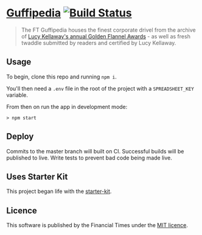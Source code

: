 # [Guffipedia](https://ig.ft.com/sites/guffipedia/) [![Build Status][travis-image]][travis-url]

> The FT Guffipedia houses the finest corporate drivel from the archive of [Lucy Kellaway's annual Golden Flannel Awards](https://next.ft.com/stream/authorsId/Q0ItMDAwMDkyNg==-QXV0aG9ycw==) - as well as fresh twaddle submitted by readers and certified by Lucy Kellaway.

## Usage

To begin, clone this repo and running `npm i`.

You'll then need a `.env` file in the root of the project with a `SPREADSHEET_KEY` variable.

From then on run the app in development mode:

```shell
> npm start 
```

## Deploy

Commits to the master branch will built on CI. Successful builds will be published to live. Write tests to prevent bad code being made live.

## Uses Starter Kit

This project began life with the [starter-kit](https://github.com/ft-interactive/starter-kit).

## Licence
This software is published by the Financial Times under the [MIT licence](http://opensource.org/licenses/MIT).

[travis-url]: https://travis-ci.org/ft-interactive/guffipedia
[travis-image]: https://travis-ci.org/ft-interactive/guffipedia.svg
